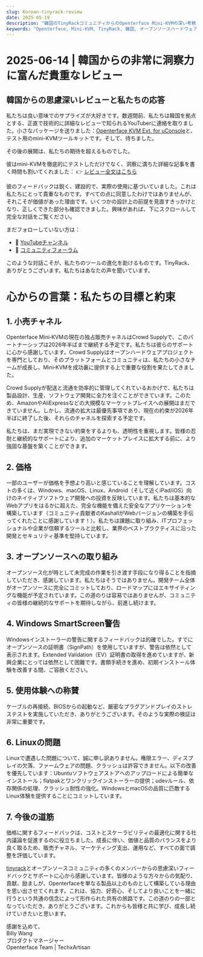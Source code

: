 ```yaml
---
slug: Korean-tinyrack-review
date: 2025-05-19
description: "韓国のTinyRackコミュニティからのOpenterface Mini-KVMの深い考察と技術的に鋭いレビュー、そして私たちのチームからの透明で心からの応答。この対話は、実際の使用フィードバック、オープンソースへの取り組み、そしてコミュニティの協力によるツールの改善という共通の旅路を浮き彫りにしています。"
keywords: "Openterface, Mini-KVM, TinyRack, 韓国, オープンソースハードウェア, USB KVM, Linuxサポート, コミュニティレビュー, 正直なフィードバック, テックレビュー, Windows KVM, オープンハードウェア応答, Crowd Supply, GitHub, 開発ロードマップ"
---
```


# 2025-06-14 | 韓国からの非常に洞察力に富んだ貴重なレビュー

## 韓国からの思慮深いレビューと私たちの応答

私たちは良い意味でのサプライズが大好きです。数週間前、私たちは韓国を拠点とする、正直で技術的に詳細なレビューで知られるYouTuberに連絡を取りました。小さなパッケージを送りました：[Openterface KVM Ext. for uConsole](https://shop.techxartisan.com/products/openterface-kvm-ext-for-uconsole)と、テスト用のmini-KVMツールキットです。そして、待ちました。

その後の展開は、私たちの期待を超えるものでした。

彼はmini-KVMを徹底的にテストしただけでなく、洞察に満ちた詳細な記事を書く時間も割いてくれました：
👉 [レビュー全文はこちら](https://tinyrack.kr/review/openterface)

彼のフィードバックは鋭く、建設的で、実際の使用に基づいていました。これは私たちにとって貴重なものです。すべての点に同意したわけではありませんが、それこそが価値があった理由です。いくつかの設計上の前提を見直すきっかけとなり、正しくできた部分も確認できました。興味があれば、下にスクロールして完全な対話をご覧ください。

まだフォローしていない方は：
- 🎥 [YouTubeチャンネル](https://youtube.com/@tinyrack)
- 💬 [コミュニティフォーラム](https://forum.tinyrack.kr)

このような対話こそが、私たちのツールの進化を助けるものです。TinyRack、ありがとうございます。私たちはあなたの声を聞いています。

# 心からの言葉：私たちの目標と約束

## 1. 小売チャネル
Openterface Mini‑KVMの現在の独占販売チャネルはCrowd Supplyで、このパートナーシップは2026年半ばまで継続する予定です。私たちは彼らのサポートに心から感謝しています。Crowd Supplyはオープンハードウェアプロジェクトを専門としており、そのプラットフォームとコミュニティは、私たちの小さなチームが成長し、Mini‑KVMを成功裏に提供する上で重要な役割を果たしてきました。

Crowd Supplyが配送と流通を効率的に管理してくれているおかげで、私たちは製品設計、生産、ソフトウェア開発に全力を注ぐことができています。このため、AmazonやAliExpressなどの大規模なマーケットプレイスへの展開はまだできていません。しかし、流通の拡大は最優先事項であり、現在の約束が2026年半ばに終了した後、それらのチャネルを探索する予定です。

私たちは、まだ実現できない約束をするよりも、透明性を重視します。皆様の忍耐と継続的なサポートにより、追加のマーケットプレイスに拡大する前に、より強固な基盤を築くことができます。

## 2. 価格
一部のユーザーが価格を予想より高いと感じていることを理解しています。コストの多くは、Windows、macOS、Linux、Android（そして近くiPad/iOS）向けのネイティブソフトウェア開発への投資を反映しています。私たちは基本的なWebアプリをはるかに超えた、完全な機能を備えた安全なアプリケーションを構築しています（コミュニティ貢献者のKashallがWebバージョンの構築を手伝ってくれたことに感謝しています！）。私たちは課題に取り組み、ITプロフェッショナルや企業が信頼するツールと比較し、業界のベストプラクティスに沿った開発とセキュリティ基準を堅持しています。

## 3. オープンソースへの取り組み
オープンソース化が時として未完成の作業を引き渡す手段になり得ることを指摘していただき、感謝しています。私たちはそうではありません。開発チーム全体がオープンソースに完全にコミットしており、ロードマップにはエキサイティングな機能が予定されています。この道のりは容易ではありませんが、コミュニティの皆様の継続的なサポートを期待しながら、前進し続けます。

## 4. Windows SmartScreen警告
Windowsインストーラーの警告に関するフィードバックは的確でした。すでにオープンソースの証明書（SignPath）を使用していますが、警告は依然として表示されます。Extended Validation（EV）証明書の取得を進めていますが、新興企業にとっては依然として困難です。書類手続きを進め、初期インストール体験を改善する間、ご容赦ください。

## 5. 使用体験への称賛
ケーブルの再接続、BIOSからの起動など、厳密なプラグアンドプレイのストレステストを実施していただき、ありがとうございます。そのような実際の検証は非常に重要です。

## 6. Linuxの問題
Linuxで遭遇した問題について、誠に申し訳ありません。権限エラー、ディスプレイの欠落、ファームウェアの問題、クラッシュは許容できません。以下の改善を優先しています：Ubuntuソフトウェアストアへのアップロードによる簡単なインストール；flatpakとワンクリックインストーラーの提供；udevルール、依存関係の処理、クラッシュ耐性の強化。WindowsとmacOSの品質に匹敵するLinux体験を提供することにコミットしています。

## 7. 今後の道筋
価格に関するフィードバックは、コストとスケーラビリティの最適化に関する社内議論を促進するのに役立ちました。成長に伴い、価値と品質のバランスをより良く取るため、販売チャネル、マーケティング支出、運用など、すべての面で調整を評価しています。

[tinyrack](https://www.youtube.com/@tinyrack)とオープンソースコミュニティの多くのメンバーからの思慮深いフィードバックとサポートに心から感謝しています。皆様のような方々からの気配り、貢献、励ましが、Openterfaceを単なる製品以上のものとして構築している理由を思い出させてくれます。これは、協力、好奇心、そしてより良いことを一緒に行うという共通の信念によって形作られた共有の旅路です。この道のりの一部となっていただき、ありがとうございます。これからも皆様と共に学び、成長し続けていきたいと思います。

感謝を込めて、  
Billy Wang  
プロダクトマネージャー  
Openterface Team | TechxArtisan